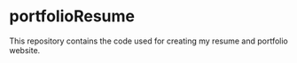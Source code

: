 # portfolioResume
This repository contains the code used for creating my resume and portfolio website.
